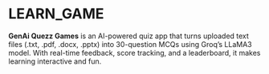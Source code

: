 # LEARN_GAME
  **GenAi Quezz Games** is an AI-powered quiz app that turns uploaded text files (.txt, .pdf, .docx, .pptx) into 30-question MCQs using Groq’s LLaMA3 model. With real-time feedback, score tracking, and a leaderboard, it makes learning interactive and fun.
